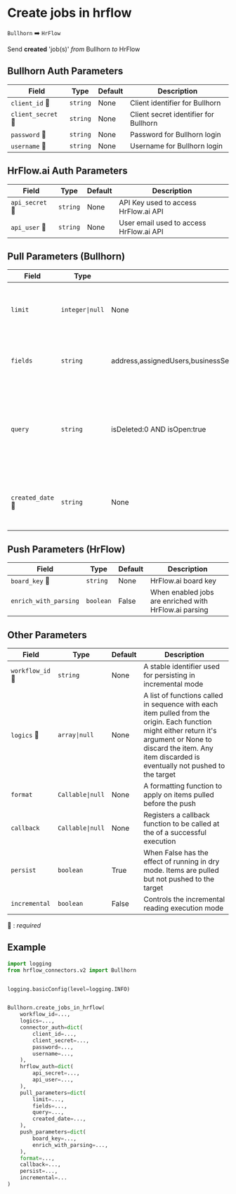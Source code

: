 # Create jobs in hrflow
`Bullhorn` :arrow_right: `HrFlow`

Send **created** 'job(s)' _from_ Bullhorn _to_ HrFlow



## Bullhorn Auth Parameters

| Field | Type | Default | Description |
| ----- | ---- | ------- | ----------- |
| `client_id` :red_circle: | `string` | None | Client identifier for Bullhorn |
| `client_secret` :red_circle: | `string` | None | Client secret identifier for Bullhorn |
| `password` :red_circle: | `string` | None | Password for Bullhorn login |
| `username` :red_circle: | `string` | None | Username for Bullhorn login |

## HrFlow.ai Auth Parameters

| Field | Type | Default | Description |
| ----- | ---- | ------- | ----------- |
| `api_secret` :red_circle: | `string` | None | API Key used to access HrFlow.ai API |
| `api_user` :red_circle: | `string` | None | User email used to access HrFlow.ai API |

## Pull Parameters (Bullhorn)

| Field | Type | Default | Description |
| ----- | ---- | ------- | ----------- |
| `limit`  | `integer\|null` | None | Number of items to pull, ignored if not provided. |
| `fields`  | `string` | address,assignedUsers,businessSectors,categories,clientBillRate,clientContact,clientCorporation,costCenter,customInt1,customInt2,customText1,customText10,customText11,customText12,customText13,customText2,customText3,customText4,customText5,customText6,customText7,customText8,customText9,customTextBlock1,customTextBlock2,customTextBlock3,customTextBlock4,customTextBlock5,dateAdded,dateEnd,degreeList,description,publicDescription,durationWeeks,educationDegree,employmentType,feeArrangement,hoursOfOperation,hoursPerWeek,isOpen,isWorkFromHome,markUpPercentage,numOpenings,onSite,payRate,salary,salaryUnit,skills,skillList,source,specialties,startDate,status,title,id,type,willRelocate,owner | List of job fields to be retrieved from Bullhorn |
| `query`  | `string` | isDeleted:0 AND isOpen:true | This query will restrict the results retrieved from Bullhorn based on the specified conditions |
| `created_date` :red_circle: | `string` | None | The creation date from which you want to pull jobs |

## Push Parameters (HrFlow)

| Field | Type | Default | Description |
| ----- | ---- | ------- | ----------- |
| `board_key` :red_circle: | `string` | None | HrFlow.ai board key |
| `enrich_with_parsing`  | `boolean` | False | When enabled jobs are enriched with HrFlow.ai parsing |

## Other Parameters

| Field | Type | Default | Description |
| ----- | ---- | ------- | ----------- |
| `workflow_id` :red_circle: | `string` | None | A stable identifier used for persisting in incremental mode |
| `logics` :red_circle: | `array\|null` | None | A list of functions called in sequence with each item pulled from the origin. Each function might either return it's argument or None to discard the item. Any item discarded is eventually not pushed to the target |
| `format`  | `Callable\|null` | None | A formatting function to apply on items pulled before the push |
| `callback`  | `Callable\|null` | None | Registers a callback function to be called at the of a successful execution |
| `persist`  | `boolean` | True | When False has the effect of running in dry mode. Items are pulled but not pushed to the target |
| `incremental`  | `boolean` | False | Controls the incremental reading execution mode |

:red_circle: : *required*

## Example

```python
import logging
from hrflow_connectors.v2 import Bullhorn


logging.basicConfig(level=logging.INFO)


Bullhorn.create_jobs_in_hrflow(
    workflow_id=...,
    logics=...,
    connector_auth=dict(
        client_id=...,
        client_secret=...,
        password=...,
        username=...,
    ),
    hrflow_auth=dict(
        api_secret=...,
        api_user=...,
    ),
    pull_parameters=dict(
        limit=...,
        fields=...,
        query=...,
        created_date=...,
    ),
    push_parameters=dict(
        board_key=...,
        enrich_with_parsing=...,
    ),
    format=...,
    callback=...,
    persist=...,
    incremental=...
)
```